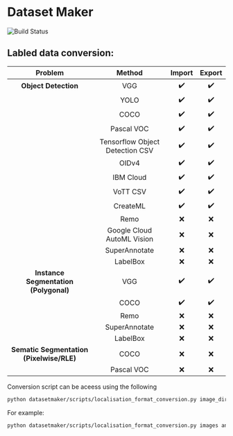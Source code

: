 # Dataset Maker
![Build Status](https://github.com/zactodd/dataset_maker/workflows/build/badge.svg)

## Labled data conversion:
| Problem | Method | Import | Export |
| :---: | :---: | :---: | :---: |
| **Object Detection** | VGG | :heavy_check_mark: |  :heavy_check_mark: |
|  | YOLO | :heavy_check_mark: | :heavy_check_mark: |
|  | COCO | :heavy_check_mark: | :heavy_check_mark: |
|  | Pascal VOC | :heavy_check_mark: | :heavy_check_mark: |
|  | Tensorflow Object Detection CSV | :heavy_check_mark: | :heavy_check_mark: |
|  | OIDv4 | :heavy_check_mark: | :heavy_check_mark: |
|  | IBM Cloud | :heavy_check_mark: | :heavy_check_mark: |
|  | VoTT CSV | :heavy_check_mark: | :heavy_check_mark: |
|  | CreateML | :heavy_check_mark: | :heavy_check_mark: |
| | Remo | :x: | :x: |
| | Google Cloud AutoML Vision | :x: | :x: |
| | SuperAnnotate | :x: | :x: |
| | LabelBox | :x: | :x: | :X: |
| **Instance Segmentation (Polygonal)** | VGG | :heavy_check_mark: | :heavy_check_mark: |
| | COCO  | :heavy_check_mark: | :heavy_check_mark: |
| | Remo | :x: | :x: |
| | SuperAnnotate | :x: | :x: |
| | LabelBox | :x: | :x: | :X: |
| **Sematic Segmentation (Pixelwise/RLE)** | COCO | :x: | :x: |
| | Pascal VOC | :x: | :x: |


Conversion script can be aceess using the following
```bash
python datasetmaker/scripts/localisation_format_conversion.py image_dir annotation_dir download_dir in_format out_format
```

For example:
```bash
python datasetmaker/scripts/localisation_format_conversion.py images annotations new_annoations COCO YOLO
```

